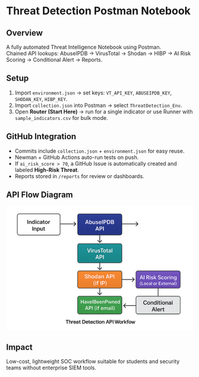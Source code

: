 # Threat Detection Postman Notebook

## Overview
A fully automated Threat Intelligence Notebook using Postman.  
Chained API lookups: AbuseIPDB → VirusTotal → Shodan → HIBP → AI Risk Scoring → Conditional Alert → Reports.

## Setup
1. Import `environment.json` → set keys: `VT_API_KEY`, `ABUSEIPDB_KEY`, `SHODAN_KEY`, `HIBP_KEY`.  
2. Import `collection.json` into Postman → select `ThreatDetection_Env`.  
3. Open **Router (Start Here)** → run for a single indicator or use Runner with `sample_indicators.csv` for bulk mode.  

## GitHub Integration
- Commits include `collection.json` + `environment.json` for easy reuse.  
- Newman + GitHub Actions auto-run tests on push.  
- If `ai_risk_score > 70`, a GitHub Issue is automatically created and labeled **High-Risk Threat**.  
- Reports stored in `/reports` for review or dashboards.  

## API Flow Diagram
![API Flow](assets/diagram.png)

## Impact
Low-cost, lightweight SOC workflow suitable for students and security teams without enterprise SIEM tools.
